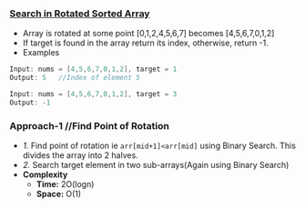 ### [Search in Rotated Sorted Array](https://leetcode.com/problems/search-in-rotated-sorted-array/)
- Array is rotated at some point [0,1,2,4,5,6,7] becomes [4,5,6,7,0,1,2]
- If target is found in the array return its index, otherwise, return -1.
- Examples
```c++
Input: nums = [4,5,6,7,0,1,2], target = 1
Output: 5   //Index of element 5

Input: nums = [4,5,6,7,0,1,2], target = 3
Output: -1
```

### Approach-1 //Find Point of Rotation
- *1.* Find point of rotation ie `arr[mid+1]<arr[mid]` using Binary Search. This divides the array into 2 halves.
- *2.* Search target element in two sub-arrays(Again using Binary Search)
- **Complexity**
  - **Time:** 2O(logn)
  - **Space:** O(1)
  
